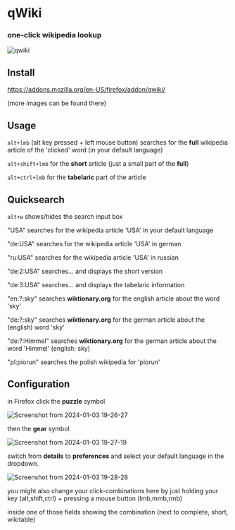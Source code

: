 # qWiki

### one-click wikipedia lookup 


![qwiki](https://github.com/dawigit/qwiki/assets/26333559/fc6302f4-4249-45bb-bad3-23066599a550)


## Install

https://addons.mozilla.org/en-US/firefox/addon/qwiki/

(more images can be found there)

## Usage

`alt+lmb` (alt key pressed + left mouse button) searches for the **full** wikipedia article of the 'clicked' word (in your default language)

`alt+shift+lmb` for the **short** article (just a small part of the **full**)

`alt+ctrl+lmb` for the **tabelaric** part of the article


## Quicksearch

`alt+w` shows/hides the search input box

"USA" searches for the wikipedia article 'USA' in your default language

"de:USA" searches for the wikipedia article 'USA' in german

"ru:USA" searches for the wikipedia article 'USA' in russian

"de:2:USA" searches… and displays the short version

"de:3:USA" searches… and displays the tabelaric information

"en:?:sky" searches **wiktionary.org** for the english article about the word 'sky'

"de:?:sky" searches **wiktionary.org** for the german article about the (english) word 'sky'

"de:?:Himmel" searches **wiktionary.org** for the german article about the word 'Himmel' (english: sky)

"pl:piorun" searches the polish wikipedia for 'piorun'



## Configuration

in Firefox click the **puzzle** symbol

![Screenshot from 2024-01-03 19-26-27](https://github.com/dawigit/qwiki/assets/26333559/5e0849f9-73d0-4a71-95bb-a7c2da5bc1d7)

then the **gear** symbol

![Screenshot from 2024-01-03 19-27-19](https://github.com/dawigit/qwiki/assets/26333559/5a30406a-27eb-4c12-9ced-fdee28da1d06)

switch from **details** to **preferences** and select your default language in the dropdown.

![Screenshot from 2024-01-03 19-28-28](https://github.com/dawigit/qwiki/assets/26333559/d144d943-7a97-4c7f-83a8-3906b4b01b0d)

you might also change your click-combinations here by just holding your key (alt,shift,ctrl) + pressing a mouse button (lmb,mmb,rmb)

inside one of those fields showing the combination (next to complete, short, wikitable)





